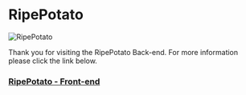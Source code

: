 # RipePotato
![RipePotato]( "ripepotato-screenshot")

Thank you for visiting the RipePotato Back-end.
For more information please click the link below.

### [RipePotato - Front-end](https://github.com/jbot010/ripepotato-front-end.git "GitHub link")
